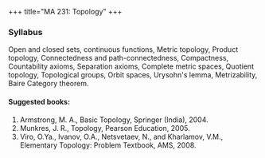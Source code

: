 +++
title="MA 231: Topology"
+++

### Syllabus

Open and closed sets,  continuous functions, Metric topology, Product topology, Connectedness and path-connectedness, Compactness, Countability axioms, Separation axioms, Complete metric spaces, Quotient topology, Topological groups, Orbit spaces, Urysohn's lemma, Metrizability, Baire Category theorem.

#### Suggested books: 

1. Armstrong, M. A., Basic Topology, Springer (India), 2004.
2. Munkres, J. R., Topology, Pearson Education, 2005.
3. Viro, O.Ya., Ivanov, O.A., Netsvetaev, N., and Kharlamov, V.M., Elementary Topology: Problem Textbook, AMS, 2008.
